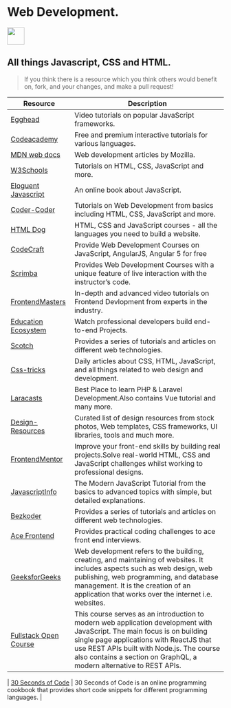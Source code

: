 # Web Development.

<img src="https://image.flaticon.com/icons/png/128/234/234073.png" height="40px"/>

## All things Javascript, CSS and HTML.

> If you think there is a resource which you think others would benefit on, fork, and your changes, and make a pull request!
> <br>

| Resource                                                                            | Description                                                                                                                                                                                                                                                                               |
| ----------------------------------------------------------------------------------- | ----------------------------------------------------------------------------------------------------------------------------------------------------------------------------------------------------------------------------------------------------------------------------------------- |
| [Egghead](https://egghead.io/)                                                      | Video tutorials on popular JavaScript frameworks.                                                                                                                                                                                                                                         |
| [Codeacademy](https://www.codecademy.com/)                                          | Free and premium interactive tutorials for various languages.                                                                                                                                                                                                                             |
| [MDN web docs](https://developer.mozilla.org/en-US/docs/Learn)                      | Web development articles by Mozilla.                                                                                                                                                                                                                                                      |
| [W3Schools](https://www.w3schools.com/)                                             | Tutorials on HTML, CSS, JavaScript and more.                                                                                                                                                                                                                                              |
| [Eloguent Javascript](https://eloquentjavascript.net/)                              | An online book about JavaScript.                                                                                                                                                                                                                                                          |
| [Coder-Coder](https://coder-coder.com/)                                             | Tutorials on Web Development from basics including HTML, CSS, JavaScript and more.                                                                                                                                                                                                        |
| [HTML Dog](https://www.htmldog.com/)                                                | HTML, CSS and JavaScript courses - all the languages you need to build a website.                                                                                                                                                                                                         |
| [CodeCraft](https://codecraft.tv/)                                                  | Provide Web Development Courses on JavaScript, AngularJS, Angular 5 for free                                                                                                                                                                                                              |
| [Scrimba](https://scrimba.com/)                                                     | Provides Web Development Courses with a unique feature of live interaction with the instructor’s code.                                                                                                                                                                                    |
| [FrontendMasters](https://frontendmasters.com/)                                     | In-depth and advanced video tutorials on Frontend Devlopment from experts in the industry.                                                                                                                                                                                                |
| [Education Ecosystem](https://www.education-ecosystem.com/)                         | Watch professional developers build end-to-end Projects.                                                                                                                                                                                                                                  |
| [Scotch](https://scotch.io/)                                                        | Provides a series of tutorials and articles on different web technologies.                                                                                                                                                                                                                |
| [Css-tricks](https://css-tricks.com/)                                               | Daily articles about CSS, HTML, JavaScript, and all things related to web design and development.                                                                                                                                                                                         |
| [Laracasts](https://laracasts.com/)                                                 | Best Place to learn PHP & Laravel Development.Also contains Vue tutorial and many more.                                                                                                                                                                                                   |
| [Design-Resources](https://github.com/bradtraversy/design-resources-for-developers) | Curated list of design resources from stock photos, Web templates, CSS frameworks, UI libraries, tools and much more.                                                                                                                                                                     |
| [FrontendMentor](https://www.frontendmentor.io)                                     | Improve your front-end skills by building real projects.Solve real-world HTML, CSS and JavaScript challenges whilst working to professional designs.                                                                                                                                      |
| [JavascriptInfo](https://javascript.info/)                                          | The Modern JavaScript Tutorial from the basics to advanced topics with simple, but detailed explanations.                                                                                                                                                                                 |
| [Bezkoder](https://bezkoder.com/)                                                   | Provides a series of tutorials and articles on different web technologies.                                                                                                                                                                                                                |
| [Ace Frontend](https://www.acefrontend.com/)                                        | Provides practical coding challenges to ace front end interviews.                                                                                                                                                                                                                         |
| [GeeksforGeeks](https://www.geeksforgeeks.org/web-development/?ref=shm)             | Web development refers to the building, creating, and maintaining of websites. It includes aspects such as web design, web publishing, web programming, and database management. It is the creation of an application that works over the internet i.e. websites.                         |
| [Fullstack Open Course](https://fullstackopen.com/en/)                              | This course serves as an introduction to modern web application development with JavaScript. The main focus is on building single page applications with ReactJS that use REST APIs built with Node.js. The course also contains a section on GraphQL, a modern alternative to REST APIs. |

| [30 Seconds of Code](https://www.30secondsofcode.org/)                              | 30 Seconds of Code is an online programming cookbook that provides short code snippets for different programming languages. |